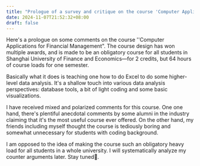 ```yaml
---
title: "Prologue of a survey and critique on the course 'Computer Applications for Financial Management'"
date: 2024-11-07T21:52:32+08:00
draft: false
---
```


Here's a prologue on some comments on the course ''Computer Applications for Financial Management". The course design has won multiple awards, and is made to be an obligatory course for all students in Shanghai University of Finance and Economics—for 2 credits, but 64 hours of course loads for one semester.

Basically what it does is teaching one how to do Excel to do some higher-level data analysis. It's a shallow touch into various data analysis perspectives: database tools, a bit of light coding and some basic visualizations.

I have received mixed and polarized comments for this course. One one hand, there's plentiful anecdotal comments by some alumni in the industry claiming that it's the most useful course ever offered. On the other hand, my friends including myself thought the course is tediously boring and somewhat unnecessary for students with coding background.

I am opposed to the idea of making the course such an obligatory heavy load for all students in a whole university. I will systematically analyze my counter arguments later. Stay tuned👊.
